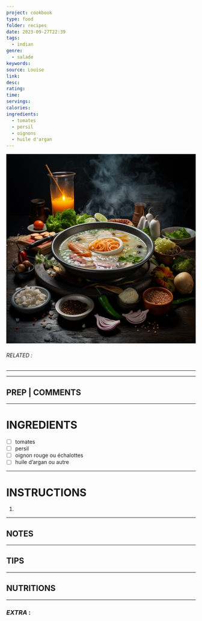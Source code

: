 ```yaml
---
project: cookbook
type: food
folder: recipes
date: 2023-09-27T22:39
tags:
  - indian
genre:
  - salade
keywords: 
source: Louise
link: 
desc: 
rating: 
time: 
servings: 
calories: 
ingredients:
  - tomates
  - persil
  - oignons
  - huile d'argan
---
```


![IMAGE](_default.png)

###### *RELATED* : 
---


---
## PREP | COMMENTS



---
# INGREDIENTS

- [ ] tomates
- [ ] persil
- [ ] oignon rouge ou échalottes
- [ ] huile d’argan ou autre

---
# INSTRUCTIONS

1. 

---
## NOTES



---
## TIPS



---
## NUTRITIONS



---
### *EXTRA* :



